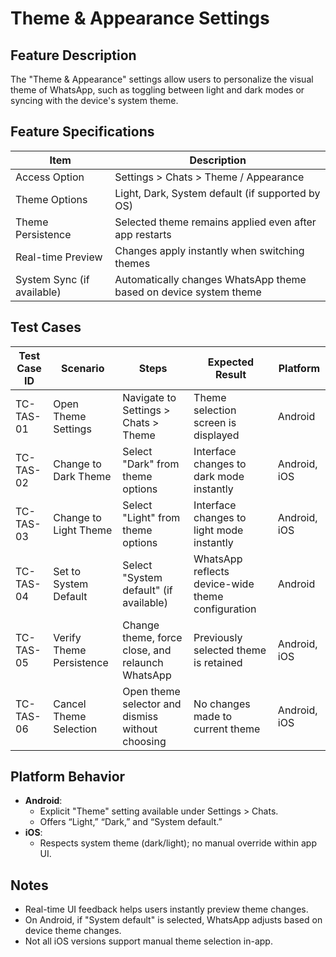 # Theme & Appearance Settings

## Feature Description
The "Theme & Appearance" settings allow users to personalize the visual theme of WhatsApp, such as toggling between light and dark modes or syncing with the device's system theme.

## Feature Specifications

| Item                      | Description                                                                       |
|---------------------------|-----------------------------------------------------------------------------------|
| Access Option             | Settings > Chats > Theme / Appearance                                            |
| Theme Options             | Light, Dark, System default (if supported by OS)                                 |
| Theme Persistence         | Selected theme remains applied even after app restarts                           |
| Real-time Preview         | Changes apply instantly when switching themes                                    |
| System Sync (if available)| Automatically changes WhatsApp theme based on device system theme                |

## Test Cases

| Test Case ID | Scenario                             | Steps                                                         | Expected Result                                                                | Platform       |
|--------------|--------------------------------------|---------------------------------------------------------------|----------------------------------------------------------------------------------|----------------|
| TC-TAS-01    | Open Theme Settings                  | Navigate to Settings > Chats > Theme                          | Theme selection screen is displayed                                             | Android        |
| TC-TAS-02    | Change to Dark Theme                 | Select "Dark" from theme options                              | Interface changes to dark mode instantly                                        | Android, iOS   |
| TC-TAS-03    | Change to Light Theme                | Select "Light" from theme options                             | Interface changes to light mode instantly                                       | Android, iOS   |
| TC-TAS-04    | Set to System Default                | Select "System default" (if available)                        | WhatsApp reflects device-wide theme configuration                              | Android        |
| TC-TAS-05    | Verify Theme Persistence             | Change theme, force close, and relaunch WhatsApp              | Previously selected theme is retained                                           | Android, iOS   |
| TC-TAS-06    | Cancel Theme Selection               | Open theme selector and dismiss without choosing              | No changes made to current theme                                                | Android, iOS   |

## Platform Behavior

- **Android**:
  - Explicit "Theme" setting available under Settings > Chats.
  - Offers “Light,” “Dark,” and “System default.”
- **iOS**:
  - Respects system theme (dark/light); no manual override within app UI.

## Notes
- Real-time UI feedback helps users instantly preview theme changes.
- On Android, if "System default" is selected, WhatsApp adjusts based on device theme changes.
- Not all iOS versions support manual theme selection in-app.
